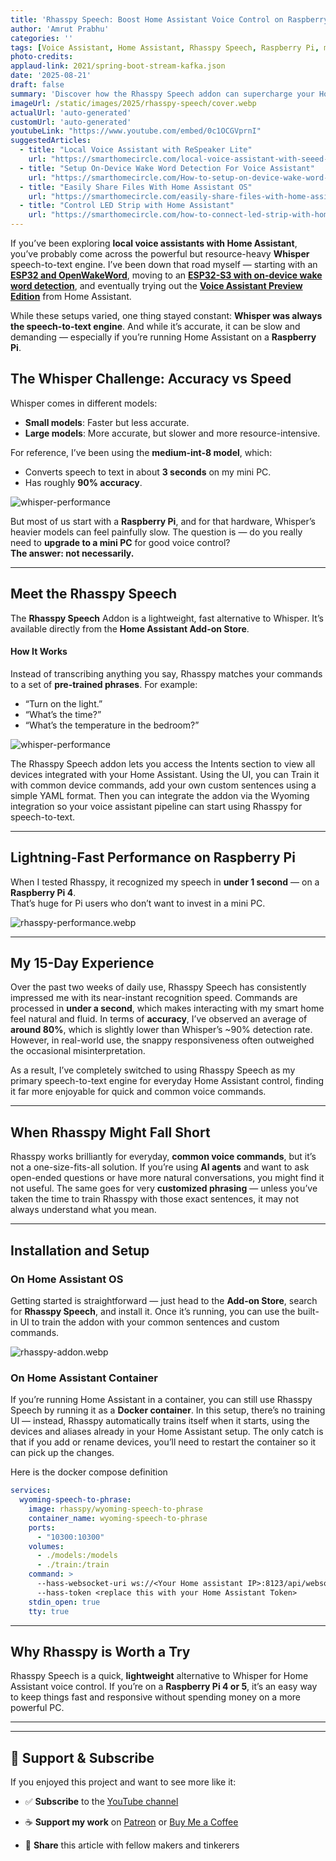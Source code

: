 ```yaml
---
title: 'Rhasspy Speech: Boost Home Assistant Voice Control on Raspberry Pi — Faster Than Whisper'
author: 'Amrut Prabhu'
categories: ''
tags: [Voice Assistant, Home Assistant, Rhasspy Speech, Raspberry Pi, micro wake word, piper]
photo-credits:
applaud-link: 2021/spring-boot-stream-kafka.json
date: '2025-08-21'
draft: false
summary: 'Discover how the Rhasspy Speech addon can supercharge your Home Assistant voice assistant on Raspberry Pi. Learn setup, performance tips, and why it might beat Whisper for speed.'
imageUrl: /static/images/2025/rhasspy-speech/cover.webp
actualUrl: 'auto-generated'
customUrl: 'auto-generated'
youtubeLink: "https://www.youtube.com/embed/0c1OCGVprnI"
suggestedArticles:
  - title: "Local Voice Assistant with ReSpeaker Lite"
    url: "https://smarthomecircle.com/local-voice-assistant-with-seeed-studio-respeaker-lite"
  - title: "Setup On-Device Wake Word Detection For Voice Assistant"
    url: "https://smarthomecircle.com/How-to-setup-on-device-wake-word-for-voice-assistant-home-assistant"
  - title: "Easily Share Files With Home Assistant OS"
    url: "https://smarthomecircle.com/easily-share-files-with-home-assistant-using-samba-share"
  - title: "Control LED Strip with Home Assistant"
    url: "https://smarthomecircle.com/how-to-connect-led-strip-with-home-assistant-using-wled"
---
```

<TOCInline toc={props.toc} asDisclosure />  

If you’ve been exploring **local voice assistants with Home Assistant**, you’ve probably come across the powerful but resource-heavy **Whisper** speech-to-text engine. I’ve been down that road myself — starting with an [**ESP32 and OpenWakeWord**](https://smarthomecircle.com/created-voice-assistant-esp32-with-wake-word-in-home-assistant), moving to an [**ESP32-S3 with on-device wake word detection**](https://smarthomecircle.com/How-I-created-my-voice-assistant-with-on-device-wake-word-using-home-assistant), and eventually trying out the [**Voice Assistant Preview Edition**](https://youtu.be/4PP14HErHl4) from Home Assistant.

While these setups varied, one thing stayed constant: **Whisper was always the speech-to-text engine**. And while it’s accurate, it can be slow and demanding — especially if you’re running Home Assistant on a **Raspberry Pi**.

## The Whisper Challenge: Accuracy vs Speed

Whisper comes in different models:
- **Small models**: Faster but less accurate.
- **Large models**: More accurate, but slower and more resource-intensive.

For reference, I’ve been using the **medium-int-8 model**, which:
- Converts speech to text in about **3 seconds** on my mini PC.
- Has roughly **90% accuracy**.

![whisper-performance](/static/images/2025/rhasspy-speech/whiper-performance.webp)

But most of us start with a **Raspberry Pi**, and for that hardware, Whisper’s heavier models can feel painfully slow. The question is — do you really need to **upgrade to a mini PC** for good voice control?  
**The answer: not necessarily.**

---

## Meet the Rhasspy Speech

The **Rhasspy Speech** Addon is a lightweight, fast alternative to Whisper. It’s available directly from the **Home Assistant Add-on Store**.

#### How It Works
Instead of transcribing anything you say, Rhasspy matches your commands to a set of **pre-trained phrases**. For example:
- “Turn on the light.”
- “What’s the time?”
- “What’s the temperature in the bedroom?”

![whisper-performance](/static/images/2025/rhasspy-speech/rhasspy-ui.webp)

The Rhasspy Speech addon lets you access the Intents section to view all devices integrated with your Home Assistant. Using the UI, you can Train it with common device commands, add your own custom sentences using a simple YAML format. Then you can integrate the addon via the Wyoming integration so your voice assistant pipeline can start using Rhasspy for speech-to-text.

---

## Lightning-Fast Performance on Raspberry Pi

When I tested Rhasspy, it recognized my speech in **under 1 second** — on a **Raspberry Pi 4**.  
That’s huge for Pi users who don’t want to invest in a mini PC.

![rhasspy-performance.webp](/static/images/2025/rhasspy-speech/rhasspy-performance.webp)

--- 

## My 15-Day Experience

Over the past two weeks of daily use, Rhasspy Speech has consistently impressed me with its near-instant recognition speed. Commands are processed in **under a second**, which makes interacting with my smart home feel natural and fluid. In terms of **accuracy**, I’ve observed an average of **around 80%**, which is slightly lower than Whisper’s ~90% detection rate. However, in real-world use, the snappy responsiveness often outweighed the occasional misinterpretation. 

As a result, I’ve completely switched to using Rhasspy Speech as my primary speech-to-text engine for everyday Home Assistant control, finding it far more enjoyable for quick and common voice commands.

---

## When Rhasspy Might Fall Short

Rhasspy works brilliantly for everyday, **common voice commands**, but it’s not a one-size-fits-all solution. If you’re using **AI agents** and want to ask open-ended questions or have more natural conversations, you might find it not useful. The same goes for very **customized phrasing** — unless you’ve taken the time to train Rhasspy with those exact sentences, it may not always understand what you mean.

---

## Installation and Setup

### On Home Assistant OS

Getting started is straightforward — just head to the **Add-on Store**, search for **Rhasspy Speech**, and install it. Once it’s running, you can use the built-in UI to train the addon with your common sentences and custom commands.

![rhasspy-addon.webp](/static/images/2025/rhasspy-speech/rhasspy-addon.webp)

### On Home Assistant Container

If you’re running Home Assistant in a container, you can still use Rhasspy Speech by running it as a **Docker container**. In this setup, there’s no training UI — instead, Rhasspy automatically trains itself when it starts, using the devices and aliases already in your Home Assistant setup. The only catch is that if you add or rename devices, you’ll need to restart the container so it can pick up the changes.

Here is the docker compose definition
```yaml
services:
  wyoming-speech-to-phrase:
    image: rhasspy/wyoming-speech-to-phrase
    container_name: wyoming-speech-to-phrase
    ports:
      - "10300:10300"
    volumes:
      - ./models:/models
      - ./train:/train
    command: >
      --hass-websocket-uri ws://<Your Home assistant IP>:8123/api/websocket
      --hass-token <replace this with your Home Assistant Token>
    stdin_open: true
    tty: true
```

---

## Why Rhasspy is Worth a Try

Rhasspy Speech is a quick, **lightweight** alternative to Whisper for Home Assistant voice control. If you’re on a **Raspberry Pi 4 or 5**, it’s an easy way to keep things fast and responsive without spending money on a more powerful PC.

---

----------

## 🙌 **Support & Subscribe**

If you enjoyed this project and want to see more like it:

-   ✅ **Subscribe** to the [YouTube channel](https://www.youtube.com/@SmartHomeCircle?sub_confirmation=1)
    
-   ☕ **Support my work** on [Patreon](https://patreon.com/AmrutPrabhu) or [Buy Me a Coffee](https://www.buymeacoffee.com/amrutprabhu)
    
-   🔁 **Share** this article with fellow makers and tinkerers
